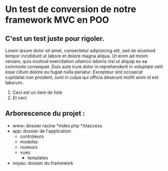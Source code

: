 # Un test de conversion de notre framework MVC en POO
## C'est un test juste pour **rigoler**.


Lorem ipsum dolor sit amet, consectetur adipisicing elit, sed do eiusmod tempor incididunt ut labore et dolore magna aliqua. Ut enim ad minim veniam, quis nostrud exercitation ullamco laboris nisi ut aliquip ex ea commodo consequat. Duis aute irure dolor in reprehenderit in voluptate velit esse cillum dolore eu fugiat nulla pariatur. Excepteur sint occaecat cupidatat non proident, sunt in culpa qui officia deserunt mollit anim id est laborum.

1. Ceci est un item de liste
2. Et ceci


## Arborescence du projet :
* www: dossier racine
    *index.php
    *.htaccess
* app: dossier de l'application
    * controleurs
    * modeles
    * routeurs
    * vues
        * templates
* noyau: dossier du framework
